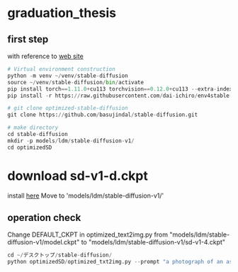 # graduation_thesis

## first step

with reference to [web site](https://touch-sp.hatenablog.com/entry/2022/10/11/145610)
```python
# Virtual environment construction
python -m venv ~/venv/stable-diffusion
source ~/venv/stable-diffusion/bin/activate
pip install torch==1.11.0+cu113 torchvision==0.12.0+cu113 --extra-index-url https://download.pytorch.org/whl/cu113
pip install -r https://raw.githubusercontent.com/dai-ichiro/env4stable-diffusion/main/requirements4OptimizedSD.txt

# git clone optimized-stable-diffusion
git clone https://github.com/basujindal/stable-diffusion.git

# make directory
cd stable-diffusion
mkdir -p models/ldm/stable-diffusion-v1/
cd optimizedSD
```
# download sd-v1-d.ckpt
install [here](https://huggingface.co/CompVis/stable-diffusion-v-1-4-original)
Move to 'models/ldm/stable-diffusion-v1/'

## operation check

Change DEFAULT_CKPT in optimized_text2img.py from "models/ldm/stable-diffusion-v1/model.ckpt" to "models/ldm/stable-diffusion-v1/sd-v1-4.ckpt"
```python
cd ~/デスクトップ/stable-diffusion/
python optimizedSD/optimized_txt2img.py --prompt "a photograph of an astronaut riding a horse"
```